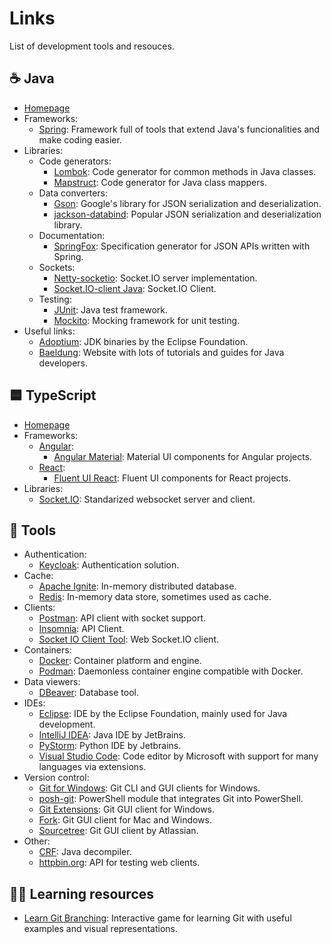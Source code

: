 # Links
List of development tools and resouces.

## ☕ Java

- [Homepage](https://www.oracle.com/java/)
- Frameworks:
  - [Spring](https://spring.io/): Framework full of tools that extend Java's funcionalities and make coding easier.
- Libraries:
  - Code generators:
    - [Lombok](https://projectlombok.org/): Code generator for common methods in Java classes.
    - [Mapstruct](https://mapstruct.org/): Code generator for Java class mappers.
  - Data converters:
    - [Gson](https://github.com/google/gson): Google's library for JSON serialization and deserialization.
    - [jackson-databind](https://github.com/FasterXML/jackson-databind): Popular JSON serialization and deserialization library.
  - Documentation:
    - [SpringFox](http://springfox.github.io/springfox/): Specification generator for JSON APIs written with Spring.
  - Sockets:
    - [Netty-socketio](https://github.com/mrniko/netty-socketio): Socket.IO server implementation.
    - [Socket.IO-client Java](https://github.com/socketio/socket.io-client-java): Socket.IO Client.
  - Testing:
    - [JUnit](https://junit.org/junit5/): Java test framework.
    - [Mockito](https://site.mockito.org/): Mocking framework for unit testing.
- Useful links:
  - [Adoptium](https://adoptium.net/): JDK binaries by the Eclipse Foundation.
  - [Baeldung](https://www.baeldung.com/): Website with lots of tutorials and guides for Java developers.

## 🟦 TypeScript

- [Homepage](https://www.typescriptlang.org/)
- Frameworks:
  - [Angular](https://angular.io/):
    - [Angular Material](https://material.angular.io/): Material UI components for Angular projects.
  - [React](https://reactjs.org/):
    - [Fluent UI React](https://developer.microsoft.com/en-us/fluentui/): Fluent UI components for React projects.
- Libraries:
  - [Socket.IO](https://socket.io/): Standarized websocket server and client.

## 🧰 Tools

- Authentication:
  - [Keycloak](https://www.keycloak.org/): Authentication solution.
- Cache:
  - [Apache Ignite](https://ignite.apache.org/): In-memory distributed database.
  - [Redis](https://ignite.apache.org/): In-memory data store, sometimes used as cache.
- Clients:
  - [Postman](https://www.postman.com/): API client with socket support.
  - [Insomnia](https://insomnia.rest/): API Client.
  - [Socket IO Client Tool](https://amritb.github.io/socketio-client-tool/): Web Socket.IO client.
- Containers:
  - [Docker](https://www.docker.com/): Container platform and engine.
  - [Podman](https://podman.io/): Daemonless container engine compatible with Docker.
- Data viewers:
  - [DBeaver](https://dbeaver.io/): Database tool.
- IDEs:
  - [Eclipse](https://www.eclipse.org/ide/): IDE by the Eclipse Foundation, mainly used for Java development.
  - [IntelliJ IDEA](https://www.jetbrains.com/es-es/idea/): Java IDE by JetBrains.
  - [PyStorm](https://www.jetbrains.com/es-es/pycharm/): Python IDE by Jetbrains.
  - [Visual Studio Code](https://code.visualstudio.com/): Code editor by Microsoft with support for many languages via extensions.
- Version control:
  - [Git for Windows](https://gitforwindows.org/): Git CLI and GUI clients for Windows.
  - [posh-git](https://github.com/dahlbyk/posh-git): PowerShell module that integrates Git into PowerShell.
  - [Git Extensions](http://gitextensions.github.io/): Git GUI client for Windows.
  - [Fork](https://git-fork.com/): Git GUI client for Mac and Windows.
  - [Sourcetree](https://www.sourcetreeapp.com/): Git GUI client by Atlassian.
- Other:
  - [CRF](https://github.com/leibnitz27/cfr): Java decompiler.
  - [httpbin.org](https://httpbin.org/): API for testing web clients.
  
## 👨‍🎓 Learning resources
  
- [Learn Git Branching](https://learngitbranching.js.org/): Interactive game for learning Git with useful examples and visual representations.
